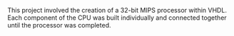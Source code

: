 This project involved the creation of a 32-bit MIPS processor within VHDL. Each component of the CPU was built individually and connected together until the processor was completed.
